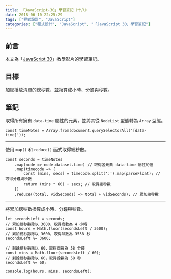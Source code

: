 ```yaml
---
title: 「JavaScript-30」學習筆記（十八）
date: 2018-06-10 22:25:29
tags: ["程式設計", "JavaScript"]
categories: ["程式設計", "JavaScript", "「JavaScript 30」學習筆記"]
---
```


## 前言

本文為「[JavaScript 30](https://javascript30.com/)」教學影片的學習筆記。

## 目標

加總播放清單的總秒數，並換算成小時、分鐘與秒數。

## 筆記

取得所有擁有 `data-time` 屬性的元素，並將其從 `NodeList` 型態轉為 `Array` 型態。

```JS
const timeNotes = Array.from(document.querySelectorAll('[data-time]'));
```

---

使用 `map()` 和 `reduce()` 函式取得總秒數。

```JS
const seconds = timeNotes
    .map(node => node.dataset.time) // 取得各元素 data-time 屬性的値
    .map(timecode => {
        const [mins, secs] = timecode.split(':').map(parseFloat); // 取得分鐘與秒數
        return (mins * 60) + secs; // 取得總秒數
    })
    .reduce((total, vidSeconds) => total + vidSeconds); // 累加總秒數
```

---

將累加總秒數換算成小時、分鐘與秒數。

```JS
let secondsLeft = seconds;
// 累加總秒數除以 3600，取得商數為 4 小時
const hours = Math.floor(secondsLeft / 3600);
// 累加總秒數除以 3600，取得餘數為 3538 秒
secondsLeft %= 3600;

// 剩餘總秒數除以 60，取得商數為 58 分鐘
const mins = Math.floor(secondsLeft / 60);
// 剩餘總秒數除以 60，取得餘數為 58 秒
secondsLeft %= 60;

console.log(hours, mins, secondsLeft);
```
